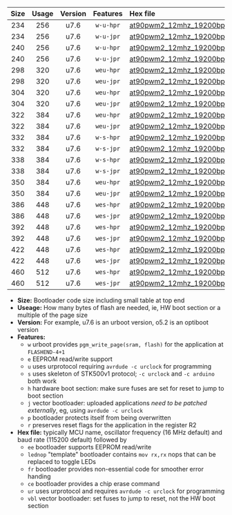 |Size|Usage|Version|Features|Hex file|
|:-:|:-:|:-:|:-:|:--|
|234|256|u7.6|`w-u-hpr`|[at90pwm2_12mhz_19200bps_ur.hex](https://raw.githubusercontent.com/stefanrueger/urboot/main//at90pwm2_12mhz_19200bps_ur.hex)|
|234|256|u7.6|`w-u-jpr`|[at90pwm2_12mhz_19200bps_ur_vbl.hex](https://raw.githubusercontent.com/stefanrueger/urboot/main//at90pwm2_12mhz_19200bps_ur_vbl.hex)|
|240|256|u7.6|`w-u-hpr`|[at90pwm2_12mhz_19200bps_lednop_ur.hex](https://raw.githubusercontent.com/stefanrueger/urboot/main//at90pwm2_12mhz_19200bps_lednop_ur.hex)|
|240|256|u7.6|`w-u-jpr`|[at90pwm2_12mhz_19200bps_lednop_ur_vbl.hex](https://raw.githubusercontent.com/stefanrueger/urboot/main//at90pwm2_12mhz_19200bps_lednop_ur_vbl.hex)|
|298|320|u7.6|`weu-hpr`|[at90pwm2_12mhz_19200bps_ee_ur.hex](https://raw.githubusercontent.com/stefanrueger/urboot/main//at90pwm2_12mhz_19200bps_ee_ur.hex)|
|298|320|u7.6|`weu-jpr`|[at90pwm2_12mhz_19200bps_ee_ur_vbl.hex](https://raw.githubusercontent.com/stefanrueger/urboot/main//at90pwm2_12mhz_19200bps_ee_ur_vbl.hex)|
|304|320|u7.6|`weu-hpr`|[at90pwm2_12mhz_19200bps_ee_lednop_ur.hex](https://raw.githubusercontent.com/stefanrueger/urboot/main//at90pwm2_12mhz_19200bps_ee_lednop_ur.hex)|
|304|320|u7.6|`weu-jpr`|[at90pwm2_12mhz_19200bps_ee_lednop_ur_vbl.hex](https://raw.githubusercontent.com/stefanrueger/urboot/main//at90pwm2_12mhz_19200bps_ee_lednop_ur_vbl.hex)|
|322|384|u7.6|`weu-hpr`|[at90pwm2_12mhz_19200bps_ee_lednop_fr_ur.hex](https://raw.githubusercontent.com/stefanrueger/urboot/main//at90pwm2_12mhz_19200bps_ee_lednop_fr_ur.hex)|
|322|384|u7.6|`weu-jpr`|[at90pwm2_12mhz_19200bps_ee_lednop_fr_ur_vbl.hex](https://raw.githubusercontent.com/stefanrueger/urboot/main//at90pwm2_12mhz_19200bps_ee_lednop_fr_ur_vbl.hex)|
|332|384|u7.6|`w-s-hpr`|[at90pwm2_12mhz_19200bps.hex](https://raw.githubusercontent.com/stefanrueger/urboot/main//at90pwm2_12mhz_19200bps.hex)|
|332|384|u7.6|`w-s-jpr`|[at90pwm2_12mhz_19200bps_vbl.hex](https://raw.githubusercontent.com/stefanrueger/urboot/main//at90pwm2_12mhz_19200bps_vbl.hex)|
|338|384|u7.6|`w-s-hpr`|[at90pwm2_12mhz_19200bps_lednop.hex](https://raw.githubusercontent.com/stefanrueger/urboot/main//at90pwm2_12mhz_19200bps_lednop.hex)|
|338|384|u7.6|`w-s-jpr`|[at90pwm2_12mhz_19200bps_lednop_vbl.hex](https://raw.githubusercontent.com/stefanrueger/urboot/main//at90pwm2_12mhz_19200bps_lednop_vbl.hex)|
|350|384|u7.6|`weu-hpr`|[at90pwm2_12mhz_19200bps_ee_lednop_fr_ce_ur.hex](https://raw.githubusercontent.com/stefanrueger/urboot/main//at90pwm2_12mhz_19200bps_ee_lednop_fr_ce_ur.hex)|
|350|384|u7.6|`weu-jpr`|[at90pwm2_12mhz_19200bps_ee_lednop_fr_ce_ur_vbl.hex](https://raw.githubusercontent.com/stefanrueger/urboot/main//at90pwm2_12mhz_19200bps_ee_lednop_fr_ce_ur_vbl.hex)|
|386|448|u7.6|`wes-hpr`|[at90pwm2_12mhz_19200bps_ee.hex](https://raw.githubusercontent.com/stefanrueger/urboot/main//at90pwm2_12mhz_19200bps_ee.hex)|
|386|448|u7.6|`wes-jpr`|[at90pwm2_12mhz_19200bps_ee_vbl.hex](https://raw.githubusercontent.com/stefanrueger/urboot/main//at90pwm2_12mhz_19200bps_ee_vbl.hex)|
|392|448|u7.6|`wes-hpr`|[at90pwm2_12mhz_19200bps_ee_lednop.hex](https://raw.githubusercontent.com/stefanrueger/urboot/main//at90pwm2_12mhz_19200bps_ee_lednop.hex)|
|392|448|u7.6|`wes-jpr`|[at90pwm2_12mhz_19200bps_ee_lednop_vbl.hex](https://raw.githubusercontent.com/stefanrueger/urboot/main//at90pwm2_12mhz_19200bps_ee_lednop_vbl.hex)|
|422|448|u7.6|`wes-hpr`|[at90pwm2_12mhz_19200bps_ee_lednop_fr.hex](https://raw.githubusercontent.com/stefanrueger/urboot/main//at90pwm2_12mhz_19200bps_ee_lednop_fr.hex)|
|422|448|u7.6|`wes-jpr`|[at90pwm2_12mhz_19200bps_ee_lednop_fr_vbl.hex](https://raw.githubusercontent.com/stefanrueger/urboot/main//at90pwm2_12mhz_19200bps_ee_lednop_fr_vbl.hex)|
|460|512|u7.6|`wes-hpr`|[at90pwm2_12mhz_19200bps_ee_lednop_fr_ce.hex](https://raw.githubusercontent.com/stefanrueger/urboot/main//at90pwm2_12mhz_19200bps_ee_lednop_fr_ce.hex)|
|460|512|u7.6|`wes-jpr`|[at90pwm2_12mhz_19200bps_ee_lednop_fr_ce_vbl.hex](https://raw.githubusercontent.com/stefanrueger/urboot/main//at90pwm2_12mhz_19200bps_ee_lednop_fr_ce_vbl.hex)|

- **Size:** Bootloader code size including small table at top end
- **Useage:** How many bytes of flash are needed, ie, HW boot section or a multiple of the page size
- **Version:** For example, u7.6 is an urboot version, o5.2 is an optiboot version
- **Features:**
  + `w` urboot provides `pgm_write_page(sram, flash)` for the application at `FLASHEND-4+1`
  + `e` EEPROM read/write support
  + `u` uses urprotocol requiring `avrdude -c urclock` for programming
  + `s` uses skeleton of STK500v1 protocol; `-c urclock` and `-c arduino` both work
  + `h` hardware boot section: make sure fuses are set for reset to jump to boot section
  + `j` vector bootloader: uploaded applications *need to be patched externally*, eg, using `avrdude -c urclock`
  + `p` bootloader protects itself from being overwritten
  + `r` preserves reset flags for the application in the register R2
- **Hex file:** typically MCU name, oscillator frequency (16 MHz default) and baud rate (115200 default) followed by
  + `ee` bootloader supports EEPROM read/write
  + `lednop` "template" bootloader contains `mov rx,rx` nops that can be replaced to toggle LEDs
  + `fr` bootloader provides non-essential code for smoother error handing
  + `ce` bootloader provides a chip erase command
  + `ur` uses urprotocol and requires `avrdude -c urclock` for programming
  + `vbl` vector bootloader: set fuses to jump to reset, not the HW boot section
